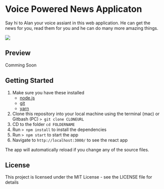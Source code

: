 # Voice Powered News Applicaton
Say hi to Alan your voice assiant in this web application. He can get the news for you, read them for you and he can do many more amazing things.

<img src="https://i.imgur.com/Wk7sliO.png" />

## Preview

Comming Soon

## Getting Started
1. Make sure you have these installed
	- [node.js](http://nodejs.org/)
	- [git](http://git-scm.com/)
    - [yarn](https://yarnpkg.com/)
2. Clone this repository into your local machine using the terminal (mac) or Gitbash (PC) `> git clone CLONEURL`
3. CD to the folder `cd FOLDERNAME`
5. Run `> npm install` to install the dependencies
11. Run `> npm start` to start the app
12. Navigate to `http://localhost:3000/` to see the react app

The app will automatically reload if you change any of the source files.

## License
This project is licensed under the MIT License - see the LICENSE file for details
